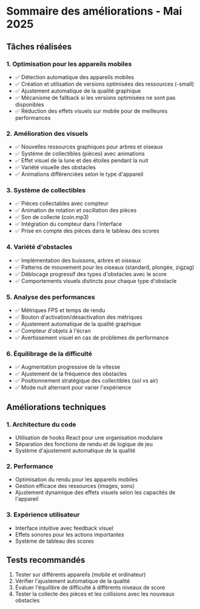 # Sommaire des améliorations - Mai 2025

## Tâches réalisées

### 1. Optimisation pour les appareils mobiles
- ✅ Détection automatique des appareils mobiles
- ✅ Création et utilisation de versions optimisées des ressources (-small)
- ✅ Ajustement automatique de la qualité graphique
- ✅ Mécanisme de fallback si les versions optimisées ne sont pas disponibles
- ✅ Réduction des effets visuels sur mobile pour de meilleures performances

### 2. Amélioration des visuels
- ✅ Nouvelles ressources graphiques pour arbres et oiseaux
- ✅ Système de collectibles (pièces) avec animations
- ✅ Effet visuel de la lune et des étoiles pendant la nuit
- ✅ Variété visuelle des obstacles
- ✅ Animations différenciées selon le type d'appareil

### 3. Système de collectibles
- ✅ Pièces collectables avec compteur
- ✅ Animation de rotation et oscillation des pièces
- ✅ Son de collecte (coin.mp3)
- ✅ Intégration du compteur dans l'interface
- ✅ Prise en compte des pièces dans le tableau des scores

### 4. Variété d'obstacles
- ✅ Implémentation des buissons, arbres et oiseaux
- ✅ Patterns de mouvement pour les oiseaux (standard, plongée, zigzag)
- ✅ Déblocage progressif des types d'obstacles avec le score
- ✅ Comportements visuels distincts pour chaque type d'obstacle

### 5. Analyse des performances
- ✅ Métriques FPS et temps de rendu
- ✅ Bouton d'activation/désactivation des métriques
- ✅ Ajustement automatique de la qualité graphique
- ✅ Compteur d'objets à l'écran
- ✅ Avertissement visuel en cas de problèmes de performance

### 6. Équilibrage de la difficulté
- ✅ Augmentation progressive de la vitesse
- ✅ Ajustement de la fréquence des obstacles
- ✅ Positionnement stratégique des collectibles (sol vs air)
- ✅ Mode nuit alternant pour varier l'expérience

## Améliorations techniques

### 1. Architecture du code
- Utilisation de hooks React pour une organisation modulaire
- Séparation des fonctions de rendu et de logique de jeu
- Système d'ajustement automatique de la qualité

### 2. Performance
- Optimisation du rendu pour les appareils mobiles
- Gestion efficace des ressources (images, sons)
- Ajustement dynamique des effets visuels selon les capacités de l'appareil

### 3. Expérience utilisateur
- Interface intuitive avec feedback visuel
- Effets sonores pour les actions importantes
- Système de tableau des scores

## Tests recommandés
1. Tester sur différents appareils (mobile et ordinateur)
2. Vérifier l'ajustement automatique de la qualité
3. Évaluer l'équilibre de difficulté à différents niveaux de score
4. Tester la collecte des pièces et les collisions avec les nouveaux obstacles
